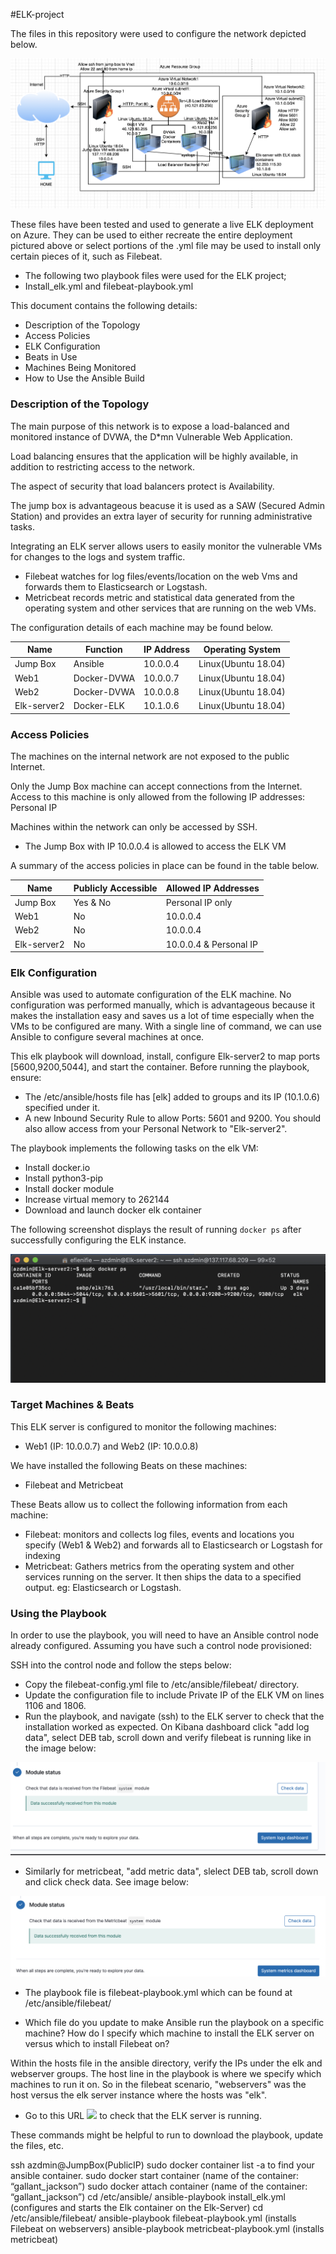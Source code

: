 #ELK-project 
 
The files in this repository were used to configure the network depicted below.
 
 ![](Diagrams/Network_topology_with_ELK.png)

These files have been tested and used to generate a live ELK deployment on Azure. They can be used to either recreate the entire deployment pictured above or select portions of the .yml file may be used to install only certain pieces of it, such as Filebeat.
 
- The following two playbook files were used for the ELK project;
- Install_elk.yml and filebeat-playbook.yml
 
This document contains the following details:
- Description of the Topology
- Access Policies
- ELK Configuration
 - Beats in Use
 - Machines Being Monitored
- How to Use the Ansible Build
 
 
### Description of the Topology
 
The main purpose of this network is to expose a load-balanced and monitored instance of DVWA, the D*mn Vulnerable Web Application.
 
Load balancing ensures that the application will be highly available, in addition to restricting access to the network.

The aspect of security that load balancers protect is Availability.

The jump box is advantageous beacuse it is used as a SAW (Secured Admin Station) and provides an extra layer of security for running administrative tasks. 
 
Integrating an ELK server allows users to easily monitor the vulnerable VMs for changes to the logs and system traffic.
- Filebeat watches for log files/events/location on the web Vms and forwards them to Elasticsearch or Logstash.
- Metricbeat records metric and statistical data generated from the operating system and other services that are running on the web VMs. 
 
 
The configuration details of each machine may be found below.
 
| Name     | Function | IP Address | Operating System |
|----------|----------|------------|------------------|
| Jump Box | Ansible  | 10.0.0.4   |Linux(Ubuntu 18.04)|
| Web1     |Docker-DVWA| 10.0.0.7  |Linux(Ubuntu 18.04)|
| Web2     |Docker-DVWA| 10.0.0.8  |Linux(Ubuntu 18.04)|
|Elk-server2|Docker-ELK| 10.1.0.6  |Linux(Ubuntu 18.04)|
 
### Access Policies
 
The machines on the internal network are not exposed to the public Internet.
 
Only the Jump Box machine can accept connections from the Internet. Access to this machine is only allowed from the following IP addresses: Personal IP
 
Machines within the network can only be accessed by SSH.
- The Jump Box with IP 10.0.0.4 is allowed to access the ELK VM
 
A summary of the access policies in place can be found in the table below.
 
| Name     | Publicly Accessible | Allowed IP Addresses |
|----------|---------------------|----------------------|
| Jump Box | Yes & No            | Personal IP only     |
|  Web1    | No                  | 10.0.0.4             |
|  Web2    |  No                 | 10.0.0.4             |
|Elk-server2| No                 |10.0.0.4 & Personal IP|
 

### Elk Configuration
 
Ansible was used to automate configuration of the ELK machine. No configuration was performed manually, which is advantageous because it makes the installation easy and saves us a lot of time especially when the VMs to be configured are many. With a single line of command, we can use Ansible to configure several machines at once. 

This elk playbook will download, install, configure Elk-server2 to map ports [5600,9200,5044], and start the container. Before running the playbook, ensure:

- The /etc/ansible/hosts file has [elk] added to groups and its IP (10.1.0.6) specified under it.
- A new Inbound Security Rule to allow Ports: 5601 and 9200. You should also allow access from your Personal Network to "Elk-server2".


The playbook implements the following tasks on the elk VM:
- Install docker.io
- Install python3-pip
- Install docker module
- Increase virtual memory to 262144
- Download and launch docker elk container
 
The following screenshot displays the result of running `docker ps` after successfully configuring the ELK instance.
 
![](Diagrams/docker_ps_output.png)
 
### Target Machines & Beats
This ELK server is configured to monitor the following machines:
- Web1 (IP: 10.0.0.7) and Web2 (IP: 10.0.0.8)
 
We have installed the following Beats on these machines:
- Filebeat and Metricbeat
 
These Beats allow us to collect the following information from each machine:
- Filebeat: monitors and collects log files, events and locations you specify (Web1 & Web2) and forwards all to Elasticsearch or Logstash for indexing
- Metricbeat: Gathers metrics from the operating system and other services running on the server. It then ships the data to a specified output. eg: Elasticsearch or Logstash.
 
### Using the Playbook
In order to use the playbook, you will need to have an Ansible control node already configured. Assuming you have such a control node provisioned:
 
SSH into the control node and follow the steps below:
- Copy the filebeat-config.yml file to /etc/ansible/filebeat/ directory.
- Update the configuration file to include Private IP of the ELK VM on lines 1106 and 1806.
- Run the playbook, and navigate (ssh) to the ELK server to check that the installation worked as expected. On Kibana dashboard click "add log data", select DEB tab, scroll down and verify filebeat is running like in the image below: 

![](Diagrams/filebeat_confirmation.png)

- Similarly for metricbeat, "add metric data", slelect DEB tab, scroll down and click check data. See image below:

![](Diagrams/metricbeat_confirmation.png)
 
- The playbook file is filebeat-playbook.yml which can be found at /etc/ansible/filebeat/ 
 
 
- Which file do you update to make Ansible run the playbook on a specific machine? How do I specify which machine to install the ELK server on versus which to install Filebeat on?
 
Within the hosts file in the ansible directory, verify the IPs under the elk and webserver groups. The host line in the playbook is where we specify which machines to run it on. So in the filebeat scenario, "webservers" was the host versus the elk server instance where the hosts was "elk".
 
- Go to this URL ![](http://[ELK-VM-PUBLIC-IP]:5601/app/Kibana) to check that the ELK server is running.
 
These commands might be helpful to run to download the playbook, update the files, etc.

ssh azdmin@JumpBox(PublicIP)
sudo docker container list -a to find your ansible container.
sudo docker start container (name of the container: “gallant_jackson”)
sudo docker attach container (name of the container: “gallant_jackson”)
cd /etc/ansible/
ansible-playbook install_elk.yml (configures and starts the Elk container on the Elk-Server)
cd /etc/ansible/filebeat/
ansible-playbook filebeat-playbook.yml (installs Filebeat on webservers)
ansible-playbook metricbeat-playbook.yml (installs metricbeat)


